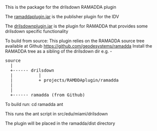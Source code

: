 
This is the package for the drilsdown RAMADDA plugin

The [ramaddaplugin.jar](https://github.com/Unidata/drilsdown/blob/master/plugins/ramaddaplugin.jar) is the publisher plugin for the IDV

The [drilsdownplugin.jar](https://github.com/Unidata/drilsdown/blob/master/plugins/drilsdownplugin.jar) is the plugin for RAMADDA that provides some drilsdown specific functionality


To build from source:
This plugin relies on the RAMADDA source tree available at Github https://github.com/geodesystems/ramadda
Install the RAMADDA tree as a sibling of the drilsdown dir
e.g. - 

<pre>
source
  |
  +------ drilsdown
  |          |
  |          + projects/RAMDDAplugin/ramadda
  |          
  |
  +------ ramadda (from Github)
</pre>



To build run:
cd ramadda
ant

This runs the ant script in src/edu/miami/drilsdown

The plugin will be placed in the ramadda/dist directory